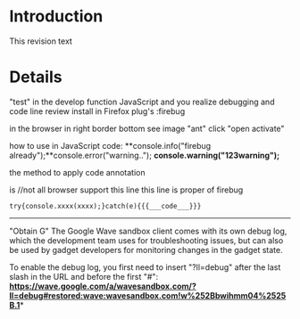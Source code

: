 # Introduction #

This revision text


# Details #
"test"
in the develop function JavaScript and you realize debugging and code line review
install in Firefox plug's :firebug

in the browser in right border bottom see image "ant" click "open activate"

how to use in JavaScript code:
**console.info("firebug already");**console.error("warning..");
**console.warning("123warning");**

the method to apply code annotation

is
//not all browser support this line this line is proper of firebug
```
try{console.xxxx(xxxx);}catch(e){{{___code___}}}
```
---
"Obtain G"
The Google Wave sandbox client comes with its own debug log, which the development team uses for troubleshooting issues, but can also be used by gadget developers for monitoring changes in the gadget state.

To enable the debug log, you first need to insert "?ll=debug" after the last slash in the URL and before the first "#":
**https://wave.google.com/a/wavesandbox.com/?ll=debug#restored:wave:wavesandbox.com!w%252Bbwihmm04%2525B.1***


